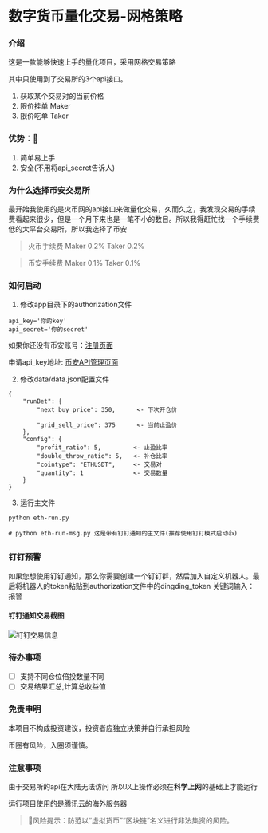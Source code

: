 # 数字货币量化交易-网格策略

### 介绍
这是一款能够快速上手的量化项目，采用网格交易策略

其中只使用到了交易所的3个api接口。
1. 获取某个交易对的当前价格
2. 限价挂单 Maker
3. 限价吃单 Taker

### 优势：🎉
1. 简单易上手
2. 安全(不用将api_secret告诉人)

### 为什么选择币安交易所
最开始我使用的是火币网的api接口来做量化交易，久而久之，我发现交易的手续费看起来很少，但是一个月下来也是一笔不小的数目。所以我得赶忙找一个手续费低的大平台交易所，所以我选择了币安
> 火币手续费 Maker 0.2% Taker 0.2%

> 币安手续费 Maker 0.1% Taker 0.1%

### 如何启动

1. 修改app目录下的authorization文件

```
api_key='你的key'
api_secret='你的secret'
```

如果你还没有币安账号：[注册页面](https://www.binance.com/cn/register?ref=50178251)

申请api_key地址: [币安API管理页面](https://www.binance.com/cn/usercenter/settings/api-management)

2. 修改data/data.json配置文件
```
{
    "runBet": {
        "next_buy_price": 350,      <- 下次开仓价
         
        "grid_sell_price": 375      <- 当前止盈价
    },
    "config": {
        "profit_ratio": 5,         <- 止盈比率
        "double_throw_ratio": 5,   <- 补仓比率
        "cointype": "ETHUSDT",     <- 交易对
        "quantity": 1              <- 交易数量
    }
}
```
3. 运行主文件
```
python eth-run.py

# python eth-run-msg.py 这是带有钉钉通知的主文件(推荐使用钉钉模式启动👍)
```

### 钉钉预警

如果您想使用钉钉通知，那么你需要创建一个钉钉群，然后加入自定义机器人。最后将机器人的token粘贴到authorization文件中的dingding_token
关键词输入：报警

#### 钉钉通知交易截图

![钉钉交易信息](https://s1.ax1x.com/2020/10/10/0ytKdH.md.jpg)

### 待办事项
- [ ] 支持不同仓位倍投数量不同
- [ ] 交易结果汇总,计算总收益值

### 免责申明
本项目不构成投资建议，投资者应独立决策并自行承担风险

币圈有风险，入圈须谨慎。
### 注意事项
由于交易所的api在大陆无法访问
所以以上操作必须在**科学上网**的基础上才能运行

运行项目使用的是腾讯云的海外服务器

> 🚫风险提示：防范以“虚拟货币”“区块链”名义进行非法集资的风险。